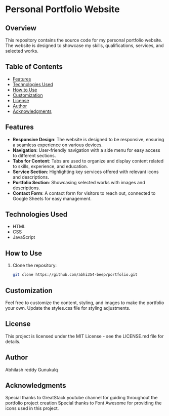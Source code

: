 # Personal Portfolio Website

## Overview

This repository contains the source code for my personal portfolio website. The website is designed to showcase my skills, qualifications, services, and selected works.

## Table of Contents

- [Features](#features)
- [Technologies Used](#technologies-used)
- [How to Use](#how-to-use)
- [Customization](#customization)
- [License](#license)
- [Author](#author)
- [Acknowledgments](#acknowledgments)

## Features

- **Responsive Design**: The website is designed to be responsive, ensuring a seamless experience on various devices.
- **Navigation**: User-friendly navigation with a side menu for easy access to different sections.
- **Tabs for Content**: Tabs are used to organize and display content related to skills, experience, and education.
- **Service Section**: Highlighting key services offered with relevant icons and descriptions.
- **Portfolio Section**: Showcasing selected works with images and descriptions.
- **Contact Form**: A contact form for visitors to reach out, connected to Google Sheets for easy management.

## Technologies Used

- HTML
- CSS
- JavaScript

## How to Use

1. Clone the repository:

   ```bash
   git clone https://github.com/abhi354-beep/portfolio.git

## Customization
Feel free to customize the content, styling, and images to make the portfolio your own. Update the styles.css file for styling adjustments.

## License
This project is licensed under the MIT License - see the LICENSE.md file for details.

## Author
Abhilash reddy Gunukulq

## Acknowledgments
Special thanks to GreatStack youtube channel for guiding throughout the portfolio project creation
Special thanks to Font Awesome for providing the icons used in this project.